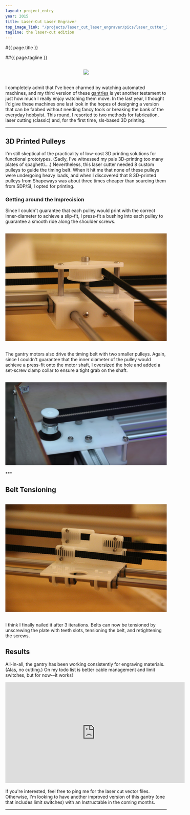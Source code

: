 ```yaml
---
layout: project_entry
year: 2015
title: Laser-Cut Laser Engraver
top_image_link: "/projects/laser_cut_laser_engraver/pics/laser_cutter_3_belts.png"
tagline: the laser-cut edition
---
```


#{{ page.title }}

##{{ page.tagline }}

<center>
<img src={{ page.top_image_link }}
vspace="15px"
>
</center>

I completely admit that I've been charmed by watching automated machines, and my third version of these [gantries](http://www.doublejumpelectric.com/projects/core_xy/2014-07-15-core_xy/) is yet another testament to just how much I really enjoy watching them move.
In the last year, I thought I'd give these machines one last look in the hopes of designing a version that can be fabbed without needing fancy tools or breaking the bank of the everyday hobbyist.
This round, I resorted to two methods for fabrication, laser cutting (classic) and, for the first time, sls-based 3D printing.
***

## 3D Printed Pulleys
I'm still skeptical of the practicality of low-cost 3D printing solutions for functional prototypes.
(Sadly, I've witnessed my pals 3D-printing too many plates of spaghetti....)
Nevertheless, this laser cutter needed 8 custom pulleys to guide the timing belt.
When it hit me that none of these pulleys were undergoing heavy loads, and when I discovered that 8 3D-printed pulleys from Shapeways was about three times cheaper than sourcing them from SDP/SI, I opted for printing.
### Getting around the Imprecision
Since I couldn't guarantee that each pulley would print with the correct inner-diameter to achieve a slip-fit, I press-fit a bushing into each pulley to guarantee a smooth ride along the shoulder screws.
<center>
<img src="/projects/laser_cut_laser_engraver/pics/pulleys.png"
vspace="15px"
>
</center>

The gantry motors also drive the timing belt with two smaller pulleys.
Again, since I couldn't guarantee that the inner diameter of the pulley would achieve a press-fit onto the motor shaft, I oversized the hole and added a set-screw clamp collar to ensure a tight grab on the shaft.
<center>
<img src="/projects/laser_cut_laser_engraver/pics/motor_pulley.png"
vspace="15px"
>
</center>
***

## Belt Tensioning
<center>
<img src="/projects/laser_cut_laser_engraver/pics/belt_tensioner.png"
vspace="15px"
>
</center>

I think I finally nailed it after 3 iterations.
Belts can now be tensioned by unscrewing the plate with teeth slots, tensioning the belt, and retightening the screws.


## Results
All-in-all, the gantry has been working consistently for engraving materials. (Alas, no cutting.)
On my todo list is better cable management and limit switches, but for now--it works!

<center>
<iframe width="560"
height="315"
src="https://www.youtube.com/embed/VxpdXk52prE"
frameborder="0"
allowfullscreen>
</iframe>
</center>


If you're interested, feel free to ping me for the laser cut vector files.
Otherwise, I'm looking to have another improved version of this gantry (one that includes limit switches) with an Instructable in the coming months.
***
